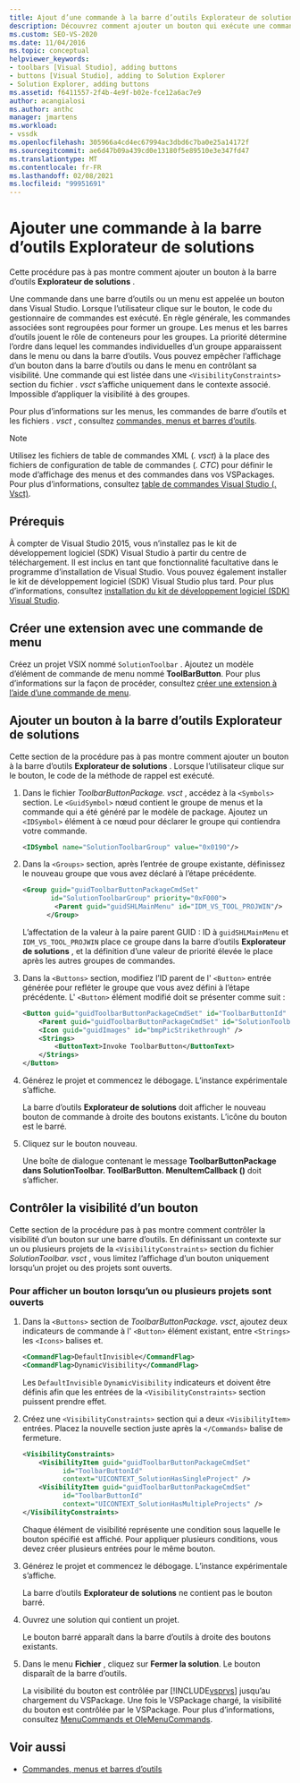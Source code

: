 ```yaml
---
title: Ajout d’une commande à la barre d’outils Explorateur de solutions | Microsoft Docs
description: Découvrez comment ajouter un bouton qui exécute une commande à la barre d’outils Explorateur de solutions dans Visual Studio.
ms.custom: SEO-VS-2020
ms.date: 11/04/2016
ms.topic: conceptual
helpviewer_keywords:
- toolbars [Visual Studio], adding buttons
- buttons [Visual Studio], adding to Solution Explorer
- Solution Explorer, adding buttons
ms.assetid: f6411557-2f4b-4e9f-b02e-fce12a6ac7e9
author: acangialosi
ms.author: anthc
manager: jmartens
ms.workload:
- vssdk
ms.openlocfilehash: 305966a4cd4ec67994ac3dbd6c7ba0e25a14172f
ms.sourcegitcommit: ae6d47b09a439cd0e13180f5e89510e3e347fd47
ms.translationtype: MT
ms.contentlocale: fr-FR
ms.lasthandoff: 02/08/2021
ms.locfileid: "99951691"
---
```

# <a name="add-a-command-to-the-solution-explorer-toolbar"></a>Ajouter une commande à la barre d’outils Explorateur de solutions
Cette procédure pas à pas montre comment ajouter un bouton à la barre d’outils **Explorateur de solutions** .

 Une commande dans une barre d’outils ou un menu est appelée un bouton dans Visual Studio. Lorsque l’utilisateur clique sur le bouton, le code du gestionnaire de commandes est exécuté. En règle générale, les commandes associées sont regroupées pour former un groupe. Les menus et les barres d’outils jouent le rôle de conteneurs pour les groupes. La priorité détermine l’ordre dans lequel les commandes individuelles d’un groupe apparaissent dans le menu ou dans la barre d’outils. Vous pouvez empêcher l’affichage d’un bouton dans la barre d’outils ou dans le menu en contrôlant sa visibilité. Une commande qui est listée dans une `<VisibilityConstraints>` section du fichier *. vsct* s’affiche uniquement dans le contexte associé. Impossible d’appliquer la visibilité à des groupes.

 Pour plus d’informations sur les menus, les commandes de barre d’outils et les fichiers *. vsct* , consultez [commandes, menus et barres d’outils](../extensibility/internals/commands-menus-and-toolbars.md).

> [!NOTE]
> Utilisez les fichiers de table de commandes XML (*. vsct*) à la place des fichiers de configuration de table de commandes (*. CTC*) pour définir le mode d’affichage des menus et des commandes dans vos VSPackages. Pour plus d’informations, consultez [table de commandes Visual Studio (. Vsct)](../extensibility/internals/visual-studio-command-table-dot-vsct-files.md).

## <a name="prerequisites"></a>Prérequis
 À compter de Visual Studio 2015, vous n’installez pas le kit de développement logiciel (SDK) Visual Studio à partir du centre de téléchargement. Il est inclus en tant que fonctionnalité facultative dans le programme d’installation de Visual Studio. Vous pouvez également installer le kit de développement logiciel (SDK) Visual Studio plus tard. Pour plus d’informations, consultez [installation du kit de développement logiciel (SDK) Visual Studio](../extensibility/installing-the-visual-studio-sdk.md).

## <a name="create-an-extension-with-a-menu-command"></a>Créer une extension avec une commande de menu
 Créez un projet VSIX nommé `SolutionToolbar` . Ajoutez un modèle d’élément de commande de menu nommé **ToolBarButton**. Pour plus d’informations sur la façon de procéder, consultez [créer une extension à l’aide d’une commande de menu](../extensibility/creating-an-extension-with-a-menu-command.md).

## <a name="add-a-button-to-the-solution-explorer-toolbar"></a>Ajouter un bouton à la barre d’outils Explorateur de solutions
 Cette section de la procédure pas à pas montre comment ajouter un bouton à la barre d’outils **Explorateur de solutions** . Lorsque l’utilisateur clique sur le bouton, le code de la méthode de rappel est exécuté.

1. Dans le fichier *ToolbarButtonPackage. vsct* , accédez à la  `<Symbols>` section. Le `<GuidSymbol>`  nœud contient le groupe de menus et la commande qui a été généré par le modèle de package. Ajoutez un `<IDSymbol>` élément à ce nœud pour déclarer le groupe qui contiendra votre commande.

    ```xml
    <IDSymbol name="SolutionToolbarGroup" value="0x0190"/>
    ```

2. Dans la `<Groups>` section, après l’entrée de groupe existante, définissez le nouveau groupe que vous avez déclaré à l’étape précédente.

    ```xml
    <Group guid="guidToolbarButtonPackageCmdSet"
           id="SolutionToolbarGroup" priority="0xF000">
            <Parent guid="guidSHLMainMenu" id="IDM_VS_TOOL_PROJWIN"/>
          </Group>
    ```

     L’affectation de la valeur à la paire parent GUID : ID à `guidSHLMainMenu` et `IDM_VS_TOOL_PROJWIN` place ce groupe dans la barre d’outils **Explorateur de solutions** , et la définition d’une valeur de priorité élevée le place après les autres groupes de commandes.

3. Dans la `<Buttons>` section, modifiez l’ID parent de l' `<Button>` entrée générée pour refléter le groupe que vous avez défini à l’étape précédente. L' `<Button>` élément modifié doit se présenter comme suit :

    ```xml
    <Button guid="guidToolbarButtonPackageCmdSet" id="ToolbarButtonId" priority="0x0100" type="Button">
        <Parent guid="guidToolbarButtonPackageCmdSet" id="SolutionToolbarGroup" />
        <Icon guid="guidImages" id="bmpPicStrikethrough" />
        <Strings>
            <ButtonText>Invoke ToolbarButton</ButtonText>
        </Strings>
    </Button>
    ```

4. Générez le projet et commencez le débogage. L’instance expérimentale s’affiche.

     La barre d’outils **Explorateur de solutions** doit afficher le nouveau bouton de commande à droite des boutons existants. L’icône du bouton est le barré.

5. Cliquez sur le bouton nouveau.

     Une boîte de dialogue contenant le message **ToolbarButtonPackage dans SolutionToolbar. ToolBarButton. MenuItemCallback ()** doit s’afficher.

## <a name="control-the-visibility-of-a-button"></a>Contrôler la visibilité d’un bouton
 Cette section de la procédure pas à pas montre comment contrôler la visibilité d’un bouton sur une barre d’outils. En définissant un contexte sur un ou plusieurs projets de la `<VisibilityConstraints>` section du fichier *SolutionToolbar. vsct* , vous limitez l’affichage d’un bouton uniquement lorsqu’un projet ou des projets sont ouverts.

### <a name="to-display-a-button-when-one-or-more-projects-are-open"></a>Pour afficher un bouton lorsqu’un ou plusieurs projets sont ouverts

1. Dans la `<Buttons>` section de *ToolbarButtonPackage. vsct*, ajoutez deux indicateurs de commande à l' `<Button>` élément existant, entre `<Strings>` les `<Icons>` balises et.

   ```xml
   <CommandFlag>DefaultInvisible</CommandFlag>
   <CommandFlag>DynamicVisibility</CommandFlag>
   ```

    Les `DefaultInvisible` `DynamicVisibility` indicateurs et doivent être définis afin que les entrées de la `<VisibilityConstraints>` section puissent prendre effet.

2. Créez une `<VisibilityConstraints>` section qui a deux `<VisibilityItem>` entrées. Placez la nouvelle section juste après la `</Commands>` balise de fermeture.

   ```xml
   <VisibilityConstraints>
       <VisibilityItem guid="guidToolbarButtonPackageCmdSet"
             id="ToolbarButtonId"
             context="UICONTEXT_SolutionHasSingleProject" />
       <VisibilityItem guid="guidToolbarButtonPackageCmdSet"
             id="ToolbarButtonId"
             context="UICONTEXT_SolutionHasMultipleProjects" />
   </VisibilityConstraints>
   ```

    Chaque élément de visibilité représente une condition sous laquelle le bouton spécifié est affiché. Pour appliquer plusieurs conditions, vous devez créer plusieurs entrées pour le même bouton.

3. Générez le projet et commencez le débogage. L’instance expérimentale s’affiche.

    La barre d’outils **Explorateur de solutions** ne contient pas le bouton barré.

4. Ouvrez une solution qui contient un projet.

    Le bouton barré apparaît dans la barre d’outils à droite des boutons existants.

5. Dans le menu **Fichier** , cliquez sur **Fermer la solution**. Le bouton disparaît de la barre d’outils.

   La visibilité du bouton est contrôlée par [!INCLUDE[vsprvs](../code-quality/includes/vsprvs_md.md)] jusqu’au chargement du VSPackage. Une fois le VSPackage chargé, la visibilité du bouton est contrôlée par le VSPackage.  Pour plus d’informations, consultez [MenuCommands et OleMenuCommands](/previous-versions/visualstudio/visual-studio-2015/misc/menucommands-vs-olemenucommands?preserve-view=true&view=vs-2015).

## <a name="see-also"></a>Voir aussi
- [Commandes, menus et barres d’outils](../extensibility/internals/commands-menus-and-toolbars.md)